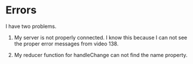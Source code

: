 # Errors

I have two problems.

1. My server is not properly connected. I know this because I can not see the proper error messages from video 138.

2. My reducer function for handleChange can not find the name property.

